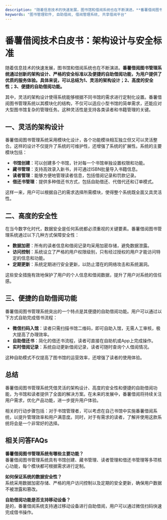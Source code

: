 ```yaml
---
description: "随着信息技术的快速发展，图书馆和借阅系统也在不断演进。**番薯借阅图书管理系统通过创新的架构设计、严格的安全标准以及便捷的自助借阅功能，为用户提供了优质的服务体验。具体来说，可以总结为1、灵活的架构设计；2、高度的安全性；3、便捷的自助借阅功能。**"
keywords: "图书管理软件, 自助借阅, 借阅管理系统, 共享借阅平台"
---
```

# 番薯借阅技术白皮书：架构设计与安全标准

随着信息技术的快速发展，图书馆和借阅系统也在不断演进。**番薯借阅图书管理系统通过创新的架构设计、严格的安全标准以及便捷的自助借阅功能，为用户提供了优质的服务体验。具体来说，可以总结为1、灵活的架构设计；2、高度的安全性；3、便捷的自助借阅功能。**

其中，灵活的架构设计使得系统能够根据不同书馆的需求进行定制化设置。番薯借阅图书管理系统以其模块化的结构，不仅可以适应小型书馆的简单需求，还能应对大型图书馆复杂的管理任务。这种灵活性是支持各类读者和书籍管理的关键。

## **一、灵活的架构设计**

番薯借阅图书管理系统采用模块化设计，各个功能模块相互独立但又可以灵活整合。这样的设计不仅提升了系统的可维护性，还增强了系统的扩展性。系统的主要模块包括：

- **书馆创建**：可以创建多个书馆，针对每一个书馆单独设置权限和功能。
- **藏书管理**：支持高效录入新书，并可通过ISBN批量导入书籍信息。
- **读者管理**：能够方便地管理读者信息，包括借阅记录和罚款记录。
- **借还书管理**：提供多种借还书方式，包括自助借还、代借代还和订单模式。

这样一来，用户可以根据自己的需求选择所需模块，使得整个系统既全面又具灵活性。

## **二、高度的安全性**

在当今数字化时代，数据安全是任何系统都必须重视的关键要素。番薯借阅图书管理系统通过以下几种方式保障安全性：

- **数据加密**：所有的读者信息和借阅记录均采用加密存储，避免数据泄露。
- **访问控制**：系统设立了严格的用户权限级别，只有经过授权的用户才能访问特定的信息和功能。
- **定期更新**：系统定期进行安全更新，以防止潜在的网络攻击和系统漏洞。

这些安全措施有效地保护了用户的个人信息和借阅数据，提升了用户对系统的信任感。

## **三、便捷的自助借阅功能**

番薯借阅图书管理系统突出的一个特点是其便捷的自助借阅功能。用户可以通过以下方式自助完成借书流程：

- **微信扫码入馆**：读者只需扫描书馆二维码，即可自助入馆，无需人工审核，极大提高了办理效率。
- **自助借还书**：简化的借还书流程，读者可直接在自助机或App上完成操作。
- **实时借阅记录**：系统自动更新借阅记录，读者可随时查询个人借阅情况。

这种自助模式不仅提高了图书馆的运营效率，还增强了读者的使用体验。

## 总结

番薯借阅图书管理系统凭借灵活的架构设计、高度的安全性和便捷的自助借阅功能，为书馆和读者提供了全面的解决方案。在未来的发展中，番薯借阅将持续关注用户需求，优化产品功能，进一步提升用户体验。

相关的行动步骤包括：对于书馆管理者，可以考虑在自己书馆中实施番薯借阅系统，以提升管理效率和用户满意度。同时，对于有需求的读者，了解并使用这款系统将会是一个非常好的选择。

## 相关问答FAQs

**番薯借阅图书管理系统有哪些主要功能？**  
番薯借阅图书管理系统具有书馆创建、藏书管理、读者管理和借还书管理等多项核心功能，每个模块都可根据需求进行定制。

**如何保证系统的数据安全性？**  
系统采用数据加密存储、严格的用户访问控制以及定期的安全更新，确保用户数据不被泄露和篡改。

**自助借阅功能是否支持移动设备？**  
是的，番薯借阅系统支持通过移动设备进行自助借阅，用户可以通过微信扫码快速完成借书操作。
